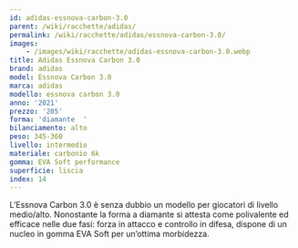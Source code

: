 ```yaml
---
id: adidas-essnova-carbon-3.0
parent: /wiki/racchette/adidas/
permalink: /wiki/racchette/adidas/essnova-carbon-3.0/
images:
    - /images/wiki/racchette/adidas-essnova-carbon-3.0.webp
title: Adidas Essnova Carbon 3.0
brand: adidas
model: Essnova Carbon 3.0
marca: adidas
modello: essnova carbon 3.0
anno: '2021'
prezzo: '205'
forma: 'diamante  '
bilanciamento: alto
peso: 345-360
livello: intermedio
materiale: carbonio 6k
gomma: EVA Soft performance
superficie: liscia
index: 14
---
```

L’Essnova Carbon 3.0 è senza dubbio un modello per giocatori di livello medio/alto. Nonostante la forma a diamante si attesta come polivalente ed efficace nelle due fasi: forza in attacco e controllo in difesa, dispone di un nucleo in gomma EVA Soft per un’ottima morbidezza.